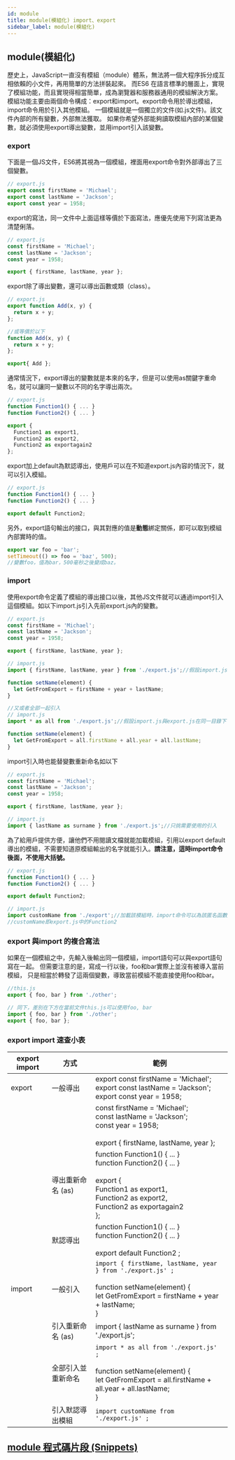 ```yaml
---
id: module
title: module(模組化) import、export
sidebar_label: module(模組化) 
---
```


## module(模組化)

歷史上，JavaScript一直沒有模組（module）體系，無法將一個大程序拆分成互相依賴的小文件，再用簡單的方法拼裝起來。
而ES6 在語言標準的層面上，實現了模組功能，而且實現得相當簡單，成為瀏覽器和服務器通用的模組解決方案。
模組功能主要由兩個命令構成：export和import。export命令用於導出模組，import命令用於引入其他模組。
一個模組就是一個獨立的文件(如.js文件)。該文件內部的所有變數，外部無法獲取。
如果你希望外部能夠讀取模組內部的某個變數，就必須使用export導出變數，並用import引入該變數。

### export

下面是一個JS文件，ES6將其視為一個模組，裡面用export命令對外部導出了三個變數。

```js
// export.js
export const firstName = 'Michael';
export const lastName = 'Jackson';
export const year = 1958;
```

export的寫法，同一文件中上面這樣等價於下面寫法，應優先使用下列寫法更為清楚俐落。

```js
// export.js
const firstName = 'Michael';
const lastName = 'Jackson';
const year = 1958;

export { firstName, lastName, year };
```

export除了導出變數，還可以導出函數或類（class）。

```js
// export.js
export function Add(x, y) {
  return x + y;
};

//或等價於以下
function Add(x, y) {
  return x + y;
};

export{ Add };
```

通常情況下，export導出的變數就是本來的名字，但是可以使用as關鍵字重命名，就可以讓同一變數以不同的名字導出兩次。

```js
// export.js
function Function1() { ... }
function Function2() { ... }

export {
  Function1 as export1,
  Function2 as export2,
  Function2 as exportagain2
};
```

export加上default為默認導出，使用戶可以在不知道export.js內容的情況下，就可以引入模組。

```js
// export.js
function Function1() { ... }
function Function2() { ... }

export default Function2;
```

另外，export語句輸出的接口，與其對應的值是**動態**綁定關係，即可以取到模組內部實時的值。

```js
export var foo = 'bar';
setTimeout(() => foo = 'baz', 500);
//變數foo，值為bar，500毫秒之後變成baz。
```

### import

使用export命令定義了模組的導出接口以後，其他JS文件就可以通過import引入這個模組。如以下import.js引入先前export.js內的變數。

```js
// export.js
const firstName = 'Michael';
const lastName = 'Jackson';
const year = 1958;

export { firstName, lastName, year };

// import.js
import { firstName, lastName, year } from './export.js';//假設import.js與export.js在同一目錄下

function setName(element) {
  let GetFromExport = firstName + year + lastName;
}

//又或者全部一起引入
// import.js
import * as all from './export.js';//假設import.js與export.js在同一目錄下

function setName(element) {
  let GetFromExport = all.firstName + all.year + all.lastName;
}

```

import引入時也能替變數重新命名如以下

```js
// export.js
const firstName = 'Michael';
const lastName = 'Jackson';
const year = 1958;

export { firstName, lastName, year };

// import.js
import { lastName as surname } from './export.js';//只挑需要使用的引入
```

為了給用戶提供方便，讓他們不用閱讀文檔就能加載模組，引用以export default導出的模組，不需要知道原模組輸出的名字就能引入。**請注意，這時import命令後面，不使用大括號。**

```js
// export.js
function Function1() { ... }
function Function2() { ... }

export default Function2;

// import.js
import customName from './export';//加載該模組時，import命令可以為該匿名函數指定任意名字，不需要知道原模組輸出的名字。
//customName即export.js中的Function2
```

### export 與import 的複合寫法

如果在一個模組之中，先輸入後輸出同一個模組，import語句可以與export語句寫在一起。
但需要注意的是，寫成一行以後，foo和bar實際上並沒有被導入當前模組，
只是相當於轉發了這兩個變數，導致當前模組不能直接使用foo和bar。

```js
//this.js
export { foo, bar } from './other';

// 同下，差別在下方在當前文件this.js可以使用foo, bar
import { foo, bar } from './other';
export { foo, bar };
```

### export import 速查小表

|export import        | 方式                                         | 範例                   |
|---------------------|----------------------------------------------|-----------------------|
|export               | 一般導出                                      | export const firstName = 'Michael';<br/>export const lastName = 'Jackson';<br/>export const year = 1958;  |
|                     |                                              | const firstName = 'Michael';<br/>const lastName = 'Jackson';<br/>const year = 1958;<br/><br/>export { firstName, lastName, year };                   |
|                     | 導出重新命名 (as)                             | function Function1() { ... }<br/>function Function2() { ... }<br/><br/>export {<br/>  Function1 as export1,<br/>  Function2 as export2,<br/>  Function2 as exportagain2<br/>}; |
|                     | 默認導出                                      | function Function1() { ... }<br/>function Function2() { ... }<br/><br/> export default Function2 ; |
|import               | 一般引入                                      | `import { firstName, lastName, year } from './export.js' ;`<br/><br/>function setName(element) {<br/>  let GetFromExport = firstName + year + lastName;<br/>} |
|                     | 引入重新命名 (as)                             | import { lastName as surname } from './export.js';                 |
|                     | 全部引入並重新命名                            | `import * as all from './export.js' ;`<br/><br/>function setName(element) {<br/>  let GetFromExport = all.firstName + all.year + all.lastName;<br/>} |
|                     | 引入默認導出模組                              | `import customName from './export.js' ;` |

## [module 程式碼片段 (Snippets)](./ModuleSnippets)